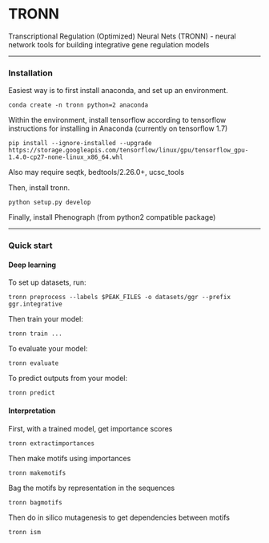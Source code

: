 # TRONN
Transcriptional Regulation (Optimized) Neural Nets (TRONN) - neural network tools for building integrative gene regulation models

---
### Installation

Easiest way is to first install anaconda, and set up an environment.

```
conda create -n tronn python=2 anaconda
```

Within the environment, install tensorflow according to tensorflow instructions for installing in Anaconda
(currently on tensorflow 1.7)

```
pip install --ignore-installed --upgrade https://storage.googleapis.com/tensorflow/linux/gpu/tensorflow_gpu-1.4.0-cp27-none-linux_x86_64.whl
```

Also may require seqtk, bedtools/2.26.0+, ucsc_tools

Then, install tronn.

```
python setup.py develop
```

Finally, install Phenograph (from python2 compatible package)


---
### Quick start


#### Deep learning

To set up datasets, run:
```
tronn preprocess --labels $PEAK_FILES -o datasets/ggr --prefix ggr.integrative
```

Then train your model:
```
tronn train ...
```

To evaluate your model:
```
tronn evaluate
```

To predict outputs from your model:
```
tronn predict
```

#### Interpretation

First, with a trained model, get importance scores
```
tronn extractimportances
```

Then make motifs using importances
```
tronn makemotifs
```

Bag the motifs by representation in the sequences
```
tronn bagmotifs
```

Then do in silico mutagenesis to get dependencies between motifs
```
tronn ism
```